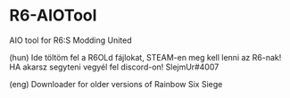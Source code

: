 # R6-AIOTool
AIO tool for R6:S Modding United

(hun)
Ide töltöm fel a R6OLd fájlokat, STEAM-en meg kell lenni az R6-nak!
HA akarsz segyteni vegyél fel discord-on! SlejmUr#4007

(eng)
Downloader for older versions of Rainbow Six Siege


